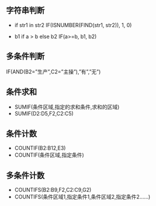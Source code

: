 


## 字符串判断
+ if str1 in str2
	IF(ISNUMBER(FIND(str1, str2)), 1, 0)

+ b1 if a > b else b2
	IF(a>=b, b1, b2)


## 多条件判断
IF(AND(B2=”生产”,C2=”主操”),”有”,”无”)


## 条件求和
+ SUMIF(条件区域,指定的求和条件,求和的区域)
+ SUMIF(D2:D5,F2,C2:C5)


## 条件计数
+ COUNTIF(B2:B12,E3)
+ COUNTIF(条件区域,指定条件)


## 多条件计数
+ COUNTIFS(B2:B9,F2,C2:C9,G2)
+ COUNTIFS(条件区域1,指定条件1,条件区域2,指定条件2……)


